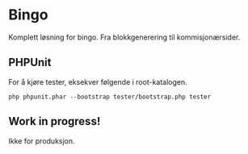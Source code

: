 # Bingo
Komplett løsning for bingo. Fra blokkgenerering til kommisjonærsider.

## PHPUnit
For å kjøre tester, eksekver følgende i root-katalogen.

```
php phpunit.phar --bootstrap tester/bootstrap.php tester
```

## Work in progress!
Ikke for produksjon.